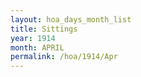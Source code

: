 ```yaml
---
layout: hoa_days_month_list
title: Sittings
year: 1914
month: APRIL
permalink: /hoa/1914/Apr
---
```

